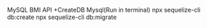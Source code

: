 MySQL
BMI API 
+CreateDB Mysql(Run in terminal)
npx sequelize-cli db:create
npx sequelize-cli db:migrate
